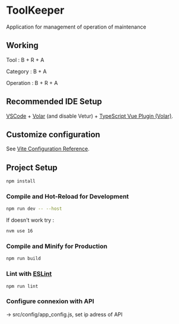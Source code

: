 # ToolKeeper

Application for management of operation of maintenance

## Working 

Tool : B + R + A

Category : B + A

Operation : B + R + A

## Recommended IDE Setup

[VSCode](https://code.visualstudio.com/) + [Volar](https://marketplace.visualstudio.com/items?itemName=Vue.volar) (and disable Vetur) + [TypeScript Vue Plugin (Volar)](https://marketplace.visualstudio.com/items?itemName=Vue.vscode-typescript-vue-plugin).

## Customize configuration

See [Vite Configuration Reference](https://vitejs.dev/config/).

## Project Setup

```sh
npm install
```

### Compile and Hot-Reload for Development

```sh
npm run dev -- --host
```

If doesn't work try :

```sh
nvm use 16
```

### Compile and Minify for Production

```sh
npm run build
```

### Lint with [ESLint](https://eslint.org/)

```sh
npm run lint
```

### Configure connexion with API

-> src/config/app_config.js, set ip adress of API

